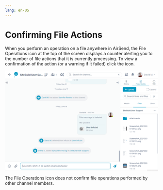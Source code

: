 ```yaml
---
lang: en-US
---
```


# Confirming File Actions

When you perform an operation on a file anywhere in AirSend, the File Operations icon at the top of the screen displays a counter alerting you to the number of file actions that it is currently processing. To view a confirmation of the action (or a warning if it failed) click the icon.

![](../assets/files/confirming-file-actions/file-op-anim-gif.gif)

The File Operations icon does not confirm file operations performed by other channel members.